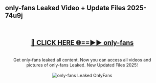 <h2>only-fans Leaked Video + Update Files 2025- 74u9j</h2>
<br>
<div align="center">
<h2><a href="https://libra.edu.pl?only-fans" rel="nofollow">🔴 CLICK HERE 🌐==►► only-fans</a></h2>
<br>
Get only-fans leaked all content. Now you can access all videos and pictures of only-fans Leaked. New Updated Files 2025!
<br>
<br>
<a href="https://libra.edu.pl?only-fans" rel="nofollow" data-target="animated-image.originalLink"><img src="https://i.ibb.co.com/WyWwxjT/player-gif2.gif" alt="only-fans Leaked OnlyFans" style="max-width: 100%; display: inline-block;" data-target="animated-image.originalImage"></a>
</div>
<br>